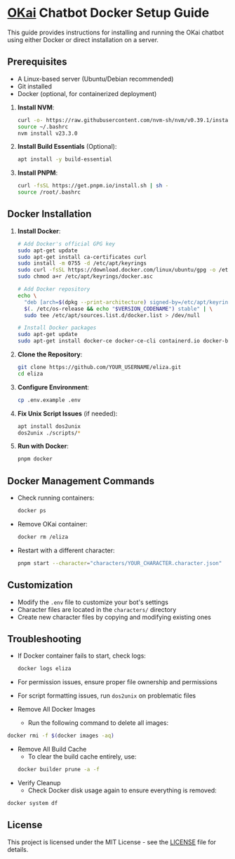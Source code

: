 # [OKai](https://github.com/okcashpro/okai) Chatbot Docker Setup Guide

This guide provides instructions for installing and running the OKai chatbot using either Docker or direct installation on a server.

## Prerequisites

- A Linux-based server (Ubuntu/Debian recommended)
- Git installed
- Docker (optional, for containerized deployment)

1. **Install NVM**:
   ```bash
   curl -o- https://raw.githubusercontent.com/nvm-sh/nvm/v0.39.1/install.sh | bash
   source ~/.bashrc
   nvm install v23.3.0
   ```

2. **Install Build Essentials** (Optional):
   ```bash
   apt install -y build-essential
   ```

3. **Install PNPM**:
   ```bash
   curl -fsSL https://get.pnpm.io/install.sh | sh -
   source /root/.bashrc
   ```

## Docker Installation

1. **Install Docker**:
   ```bash
   # Add Docker's official GPG key
   sudo apt-get update
   sudo apt-get install ca-certificates curl
   sudo install -m 0755 -d /etc/apt/keyrings
   sudo curl -fsSL https://download.docker.com/linux/ubuntu/gpg -o /etc/apt/keyrings/docker.asc
   sudo chmod a+r /etc/apt/keyrings/docker.asc

   # Add Docker repository
   echo \
     "deb [arch=$(dpkg --print-architecture) signed-by=/etc/apt/keyrings/docker.asc] https://download.docker.com/linux/ubuntu \
     $(. /etc/os-release && echo "$VERSION_CODENAME") stable" | \
     sudo tee /etc/apt/sources.list.d/docker.list > /dev/null

   # Install Docker packages
   sudo apt-get update
   sudo apt-get install docker-ce docker-ce-cli containerd.io docker-buildx-plugin docker-compose-plugin
   ```

2. **Clone the Repository**:
   ```bash
   git clone https://github.com/YOUR_USERNAME/eliza.git
   cd eliza
   ```

3. **Configure Environment**:
   ```bash
   cp .env.example .env
   ```

4. **Fix Unix Script Issues** (if needed):
   ```bash
   apt install dos2unix
   dos2unix ./scripts/*
   ```

5. **Run with Docker**:
   ```bash
   pnpm docker
   ```

## Docker Management Commands

- Check running containers:
  ```bash
  docker ps
  ```

- Remove OKai container:
  ```bash
  docker rm /eliza
  ```

- Restart with a different character:
  ```bash
  pnpm start --character="characters/YOUR_CHARACTER.character.json"
  ```

## Customization

- Modify the `.env` file to customize your bot's settings
- Character files are located in the `characters/` directory
- Create new character files by copying and modifying existing ones

## Troubleshooting

- If Docker container fails to start, check logs:
  ```bash
  docker logs eliza
  ```
- For permission issues, ensure proper file ownership and permissions
- For script formatting issues, run `dos2unix` on problematic files

- Remove All Docker Images
   - Run the following command to delete all images:
 ```bash
docker rmi -f $(docker images -aq)
  ```
- Remove All Build Cache
   - To clear the build cache entirely, use:
   ```bash
   docker builder prune -a -f
   ```
- Verify Cleanup
  - Check Docker disk usage again to ensure everything is removed:
 ```bash
 docker system df
 ```
## License

This project is licensed under the MIT License - see the [LICENSE](LICENSE) file for details.
